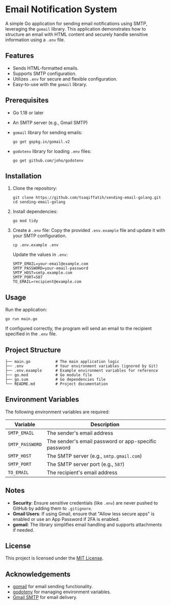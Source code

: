 # Email Notification System

A simple Go application for sending email notifications using SMTP, leveraging the `gomail` library. This application demonstrates how to structure an email with HTML content and securely handle sensitive information using a `.env` file.

## Features

- Sends HTML-formatted emails.
- Supports SMTP configuration.
- Utilizes `.env` for secure and flexible configuration.
- Easy-to-use with the `gomail` library.

## Prerequisites

- Go 1.18 or later
- An SMTP server (e.g., Gmail SMTP)
- `gomail` library for sending emails:

  ```
  go get gopkg.in/gomail.v2
  ```
- `godotenv` library for loading `.env` files:

  ```
  go get github.com/joho/godotenv
  ```

## Installation

1. Clone the repository:
   ```
   git clone https://github.com/tsaqiffatih/sending-email-golang.git
   cd sending-email-golang
   ```

2. Install dependencies:
   ```
   go mod tidy
   ```

3. Create a `.env` file:
   Copy the provided `.env.example` file and update it with your SMTP configuration.

   ```
   cp .env.example .env
   ```

   Update the values in `.env`:
   ```plaintext
   SMTP_EMAIL=your-email@example.com
   SMTP_PASSWORD=your-email-password
   SMTP_HOST=smtp.example.com
   SMTP_PORT=587
   TO_EMAIL=recipient@example.com
   ```

## Usage

Run the application:
```
go run main.go
```

If configured correctly, the program will send an email to the recipient specified in the `.env` file.

## Project Structure

```
├── main.go           # The main application logic
├── .env              # Your environment variables (ignored by Git)
├── .env.example      # Example environment variables for reference
├── go.mod            # Go module file
├── go.sum            # Go dependencies file
└── README.md         # Project documentation
```

## Environment Variables

The following environment variables are required:

| Variable       | Description                                    |
|----------------|------------------------------------------------|
| `SMTP_EMAIL`   | The sender's email address                    |
| `SMTP_PASSWORD`| The sender's email password or app-specific password |
| `SMTP_HOST`    | The SMTP server (e.g., `smtp.gmail.com`)       |
| `SMTP_PORT`    | The SMTP server port (e.g., `587`)             |
| `TO_EMAIL`     | The recipient's email address                 |

## Notes

- **Security**: Ensure sensitive credentials (like `.env`) are never pushed to GitHub by adding them to `.gitignore`.
- **Gmail Users**: If using Gmail, ensure that "Allow less secure apps" is enabled or use an App Password if 2FA is enabled.
- **gomail**: The library simplifies email handling and supports attachments if needed.


## License

This project is licensed under the [MIT License](LICENSE).

## Acknowledgements

- [gomail](https://github.com/go-gomail/gomail) for email sending functionality.
- [godotenv](https://github.com/joho/godotenv) for managing environment variables.
- [Gmail SMTP](https://support.google.com/mail/answer/7126229) for email delivery.